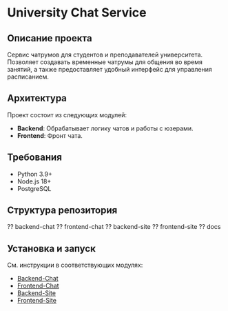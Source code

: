 # University Chat Service

## Описание проекта
Сервис чатрумов для студентов и преподавателей университета. Позволяет создавать временные чатрумы для общения во время занятий, а также предоставляет удобный интерфейс для управления расписанием.

## Архитектура
Проект состоит из следующих модулей:
- **Backend**: Обрабатывает логику чатов и работы с юзерами.
- **Frontend**: Фронт чата.


## Требования
- Python 3.9+
- Node.js 18+
- PostgreSQL

## Структура репозитория
?? backend-chat
?? frontend-chat
?? backend-site
?? frontend-site
?? docs

## Установка и запуск
См. инструкции в соответствующих модулях:
- [Backend-Chat](./backend-chat/README.md)
- [Frontend-Chat](./frontend-chat/README.md)
- [Backend-Site](./backend-site/README.md)
- [Frontend-Site](./frontend-site/README.md)
